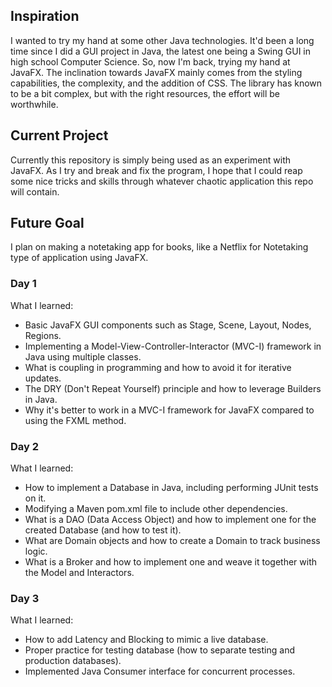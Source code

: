<h2>Inspiration</h2>
<p>I wanted to try my hand at some other Java technologies. It'd been a long time since I did a GUI project in Java, the latest one being a Swing GUI in high school Computer Science.
So, now I'm back, trying my hand at JavaFX. The inclination towards JavaFX mainly comes from the styling capabilities, the complexity, and the addition of CSS. 
The library has known to be a bit complex, but with the right resources, the effort will be worthwhile.</p>

<h2>Current Project</h2>
<p>Currently this repository is simply being used as an experiment with JavaFX. As I try and break and fix the program, I hope that I could reap some nice tricks and skills through
whatever chaotic application this repo will contain.</p>

<h2>Future Goal</h2>
<p>I plan on making a notetaking app for books, like a Netflix for Notetaking type of application using JavaFX.</p>

<h3>Day 1</h3>
<p>What I learned:</p>
<ul>
  <li>Basic JavaFX GUI components such as Stage, Scene, Layout, Nodes, Regions.</li>
  <li>Implementing a Model-View-Controller-Interactor (MVC-I) framework in Java using multiple classes.</li>
  <li>What is coupling in programming and how to avoid it for iterative updates.</li>
  <li>The DRY (Don't Repeat Yourself) principle and how to leverage Builders in Java.</li>
  <li>Why it's better to work in a MVC-I framework for JavaFX compared to using the FXML method.</li>
</ul>

<h3>Day 2</h3>
<p>What I learned:</p>
<ul>
  <li>How to implement a Database in Java, including performing JUnit tests on it.</li>
  <li>Modifying a Maven pom.xml file to include other dependencies.</li>
  <li>What is a DAO (Data Access Object) and how to implement one for the created Database (and how to test it).</li>
  <li>What are Domain objects and how to create a Domain to track business logic.</li>
  <li>What is a Broker and how to implement one and weave it together with the Model and Interactors.</li>
</ul>

<h3>Day 3</h3>
<p>What I learned:</p>
<ul>
  <li>How to add Latency and Blocking to mimic a live database.</li>
  <li>Proper practice for testing database (how to separate testing and production databases).</li>
  <li>Implemented Java Consumer interface for concurrent processes.</li>
</ul>